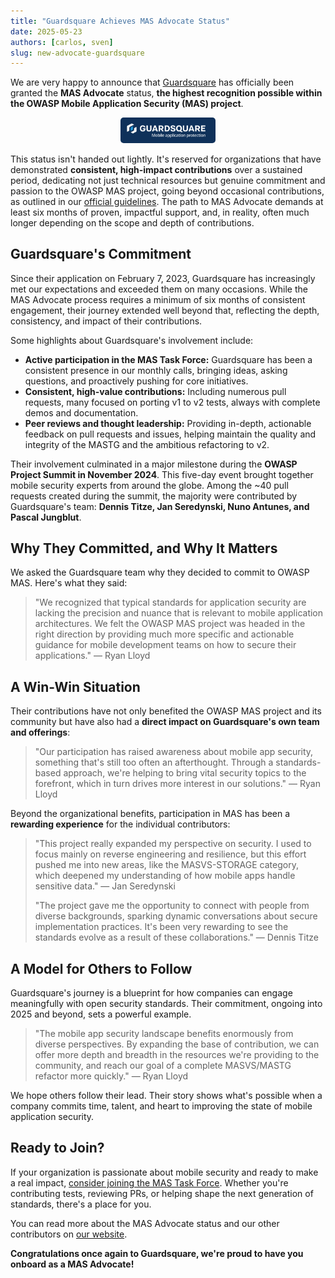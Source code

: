 ```yaml
---
title: "Guardsquare Achieves MAS Advocate Status"
date: 2025-05-23
authors: [carlos, sven]
slug: new-advocate-guardsquare
---
```


We are very happy to announce that [Guardsquare](https://www.guardsquare.com/) has officially been granted the **MAS Advocate** status, **the highest recognition possible within the OWASP Mobile Application Security (MAS) project**.

<center>
<img style="width: 30%; border-radius: 5px" src="/assets/guardsquare-logo.png"/>
</center>

This status isn't handed out lightly. It's reserved for organizations that have demonstrated **consistent, high-impact contributions** over a sustained period, dedicating not just technical resources but genuine commitment and passion to the OWASP MAS project, going beyond occasional contributions, as outlined in our [official guidelines](https://mas.owasp.org/MASTG/0x02c-Acknowledgements/#mas-advocates). The path to MAS Advocate demands at least six months of proven, impactful support, and, in reality, often much longer depending on the scope and depth of contributions.

## Guardsquare's Commitment

Since their application on February 7, 2023, Guardsquare has increasingly met our expectations and exceeded them on many occasions. While the MAS Advocate process requires a minimum of six months of consistent engagement, their journey extended well beyond that, reflecting the depth, consistency, and impact of their contributions.

Some highlights about Guardsquare's involvement include:

- **Active participation in the MAS Task Force:** Guardsquare has been a consistent presence in our monthly calls, bringing ideas, asking questions, and proactively pushing for core initiatives.
- **Consistent, high-value contributions:** Including numerous pull requests, many focused on porting v1 to v2 tests, always with complete demos and documentation.
- **Peer reviews and thought leadership:** Providing in-depth, actionable feedback on pull requests and issues, helping maintain the quality and integrity of the MASTG and the ambitious refactoring to v2.

Their involvement culminated in a major milestone during the **OWASP Project Summit in November 2024**. This five-day event brought together mobile security experts from around the globe. Among the ~40 pull requests created during the summit, the majority were contributed by Guardsquare's team: **Dennis Titze, Jan Seredynski, Nuno Antunes, and Pascal Jungblut**.

## Why They Committed, and Why It Matters

We asked the Guardsquare team why they decided to commit to OWASP MAS. Here's what they said:

> "We recognized that typical standards for application security are lacking the precision and nuance that is relevant to mobile application architectures. We felt the OWASP MAS project was headed in the right direction by providing much more specific and actionable guidance for mobile development teams on how to secure their applications."
> — Ryan Lloyd

## A Win-Win Situation

Their contributions have not only benefited the OWASP MAS project and its community but have also had a **direct impact on Guardsquare's own team and offerings**:

> "Our participation has raised awareness about mobile app security, something that's still too often an afterthought. Through a standards-based approach, we're helping to bring vital security topics to the forefront, which in turn drives more interest in our solutions."
> — Ryan Lloyd

Beyond the organizational benefits, participation in MAS has been a **rewarding experience** for the individual contributors:

> "This project really expanded my perspective on security. I used to focus mainly on reverse engineering and resilience, but this effort pushed me into new areas, like the MASVS-STORAGE category, which deepened my understanding of how mobile apps handle sensitive data."
> — Jan Seredynski
>
> "The project gave me the opportunity to connect with people from diverse backgrounds, sparking dynamic conversations about secure implementation practices. It's been very rewarding to see the standards evolve as a result of these collaborations."
> — Dennis Titze

## A Model for Others to Follow

Guardsquare's journey is a blueprint for how companies can engage meaningfully with open security standards. Their commitment, ongoing into 2025 and beyond, sets a powerful example.

> "The mobile app security landscape benefits enormously from diverse perspectives. By expanding the base of contribution, we can offer more depth and breadth in the resources we're providing to the community, and reach our goal of a complete MASVS/MASTG refactor more quickly."
> — Ryan Lloyd

We hope others follow their lead. Their story shows what's possible when a company commits time, talent, and heart to improving the state of mobile application security.

## Ready to Join?

If your organization is passionate about mobile security and ready to make a real impact, [consider joining the MAS Task Force](https://mas.owasp.org/contact/). Whether you're contributing tests, reviewing PRs, or helping shape the next generation of standards, there's a place for you.

You can read more about the MAS Advocate status and our other contributors on [our website](https://mas.owasp.org/MASTG/0x02c-Acknowledgements/#mas-advocates).

**Congratulations once again to Guardsquare, we're proud to have you onboard as a MAS Advocate!**
